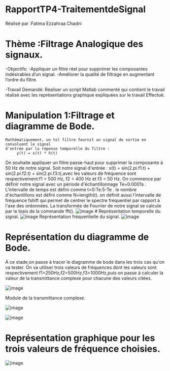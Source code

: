 # RapportTP4-TraitementdeSignal

Réalisé par :Fatima Ezzahraa Chadni

# Thème :Filtrage Analogique des signaux.
  -Objectifs:
  -Appliquer un filtre réel pour supprimer les composantes indésirables d’un signal. 
  -Améliorer la qualité de filtrage en augmentant l’ordre du filtre.
  
-Travail Demandé: Réaliser un script Matlab commenté qui contient le travail réalisé avec les représentations graphique expliquées sur le travail Effectué.

# Manipulation 1:Filtrage et diagramme de Bode.
    Mathématiquement, un tel filtre fournit un signal de sortie en convoluant le signal 
    d'entrée par la réponse temporelle du filtre :
         y(t) = x(t) * h(t)
   On souhaite appliquer un filtre passe-haut pour supprimer la composante à 50 Hz de notre signal. Soit notre signal d'entrée :
      x(t) = sin(2.pi.f1.t) + sin(2.pi.f2.t) + sin(2.pi.f3.t),avec les valeurs de fréquence sont respectivement:f1 =         500 Hz, f2 = 400 Hz et f3 = 50 Hz.
      On commence par définir notre signal avec un période d'échantillonnage Te=0.0001s .
      L'intervalle de temps est défini comme t=0:Te:5-Te .
      le nombre d'échantillons est défini comme N=length(t).
      on définit aussi l'intervalle de fréquence fshift qui permet de centrer le spectre fréquentiel par rapport à l'axe des ordonnées.
      La transformée de Fourrier de notre signal se calcule par le biais de la commande fft().
      ![image](https://user-images.githubusercontent.com/120644217/213882934-7f9d13c6-d6db-4107-b148-c76366d0da5d.png)
      # Représentation temporelle du signal.
      ![image](https://user-images.githubusercontent.com/120644217/213883228-0927df84-74a0-4d72-9797-42b2f3d0d5c3.png)
      Représentation fréquentielle du signal.
      ![image](https://user-images.githubusercontent.com/120644217/213883291-c2675a0d-299a-4d2c-ab6d-48e4b0c085ed.png)
      
  # Représentation du diagramme de Bode.
  À ce stade,on passe à tracer le diagramme de bode dans les trois cas qu'on va tester.
  On va utiliser trois valeurs de fréquences dont les valeurs sont respectivement f1=250Hz,f2=500Hz,f3=1000Hz,puis on passe à calculer la valeur de la  transmittance     complexe pour chacune des valeurs citées.

  
  ![image](https://user-images.githubusercontent.com/120644217/213883839-ecfc1f3d-1064-4cd7-ae97-64a7e3df3c84.png)
  
  Module de la transmittance complexe.
  
  ![image](https://user-images.githubusercontent.com/120644217/213884043-e2a68cff-cd58-4a59-aba3-94338371cc53.png) 
  
  ![image](https://user-images.githubusercontent.com/120644217/213884252-12433e4b-3e70-48dc-a783-7e9123dc2fba.png)
  
  # Représentation graphique pour les trois valeurs de fréquence choisies.
  
  ![image](https://user-images.githubusercontent.com/120644217/213884381-51716c9c-a764-4b26-abde-14b70e64d315.png)


  
  
  
  


      
       
      
